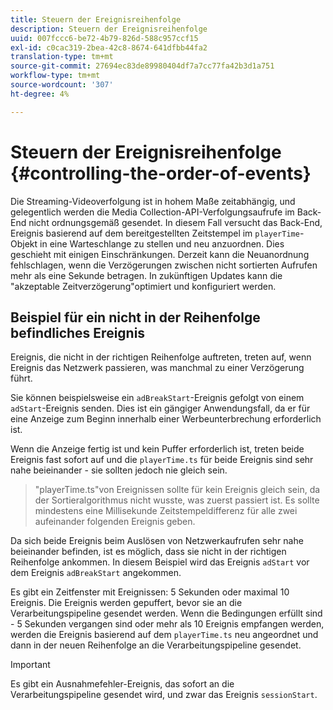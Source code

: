 ```yaml
---
title: Steuern der Ereignisreihenfolge
description: Steuern der Ereignisreihenfolge
uuid: 007fccc6-be72-4b79-826d-588c957ccf15
exl-id: c0cac319-2bea-42c8-8674-641dfbb44fa2
translation-type: tm+mt
source-git-commit: 27694ec83de89980404df7a7cc77fa42b3d1a751
workflow-type: tm+mt
source-wordcount: '307'
ht-degree: 4%

---
```


# Steuern der Ereignisreihenfolge {#controlling-the-order-of-events}

Die Streaming-Videoverfolgung ist in hohem Maße zeitabhängig, und gelegentlich werden die Media Collection-API-Verfolgungsaufrufe im Back-End nicht ordnungsgemäß gesendet. In diesem Fall versucht das Back-End, Ereignis basierend auf dem bereitgestellten Zeitstempel im `playerTime`-Objekt in eine Warteschlange zu stellen und neu anzuordnen.  Dies geschieht mit einigen Einschränkungen. Derzeit kann die Neuanordnung fehlschlagen, wenn die Verzögerungen zwischen nicht sortierten Aufrufen mehr als eine Sekunde betragen. In zukünftigen Updates kann die &quot;akzeptable Zeitverzögerung&quot;optimiert und konfiguriert werden.

## Beispiel für ein nicht in der Reihenfolge befindliches Ereignis

Ereignis, die nicht in der richtigen Reihenfolge auftreten, treten auf, wenn Ereignis das Netzwerk passieren, was manchmal zu einer Verzögerung führt.

Sie können beispielsweise ein `adBreakStart`-Ereignis gefolgt von einem `adStart`-Ereignis senden. Dies ist ein gängiger Anwendungsfall, da er für eine Anzeige zum Beginn innerhalb einer Werbeunterbrechung erforderlich ist.

Wenn die Anzeige fertig ist und kein Puffer erforderlich ist, treten beide Ereignis fast sofort auf und die `playerTime.ts` für beide Ereignis sind sehr nahe beieinander - sie sollten jedoch nie gleich sein.

> &quot;playerTime.ts&quot;von Ereignissen sollte für kein Ereignis gleich sein, da der Sortieralgorithmus nicht wusste, was zuerst passiert ist. Es sollte mindestens eine Millisekunde Zeitstempeldifferenz für alle zwei aufeinander folgenden Ereignis geben.

Da sich beide Ereignis beim Auslösen von Netzwerkaufrufen sehr nahe beieinander befinden, ist es möglich, dass sie nicht in der richtigen Reihenfolge ankommen. In diesem Beispiel wird das Ereignis `adStart` vor dem Ereignis `adBreakStart` angekommen.


Es gibt ein Zeitfenster mit Ereignissen: 5 Sekunden oder maximal 10 Ereignis. Die Ereignis werden gepuffert, bevor sie an die Verarbeitungspipeline gesendet werden. Wenn die Bedingungen erfüllt sind - 5 Sekunden vergangen sind oder mehr als 10 Ereignis empfangen werden, werden die Ereignis basierend auf dem `playerTime.ts` neu angeordnet und dann in der neuen Reihenfolge an die Verarbeitungspipeline gesendet.

>[!IMPORTANT]
>
>Es gibt ein Ausnahmefehler-Ereignis, das sofort an die Verarbeitungspipeline gesendet wird, und zwar das Ereignis `sessionStart`.
